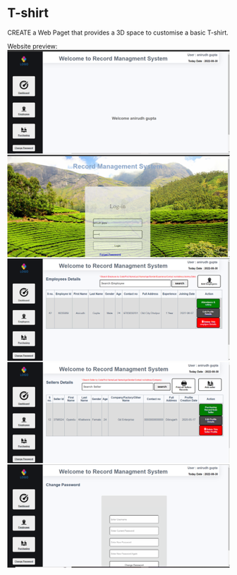# T-shirt
CREATE a Web Paget that provides a 3D space to customise a basic T-shirt.



Website preview:
![Screenshot (10)](https://github.com/AnirudhGupta97/Management-System-for-Factory-Workshop-Master/blob/main/Screenshot%20(8).png)
![Screenshot (10)](https://github.com/AnirudhGupta97/Management-System-for-Factory-Workshop-Master/blob/main/Screenshot%20(7).png)
![Screenshot (14)](https://github.com/AnirudhGupta97/Management-System-for-Factory-Workshop-Master/blob/main/Screenshot%20(9).png)
![Screenshot (14)](https://github.com/AnirudhGupta97/Management-System-for-Factory-Workshop-Master/blob/main/Screenshot%20(2).png)
![Screenshot (14)](https://github.com/AnirudhGupta97/Management-System-for-Factory-Workshop-Master/blob/main/Screenshot%20(10).png)
